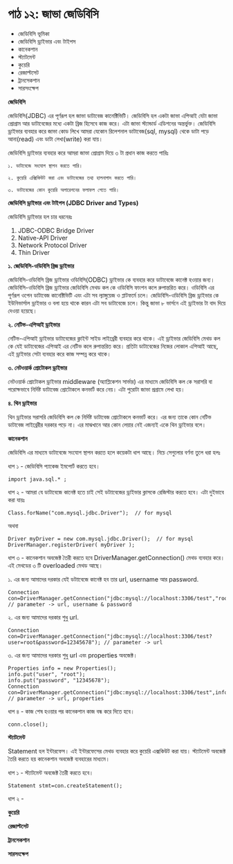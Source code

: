 # পাঠ ১২: জাভা জেডিবিসি  

* জেডিবিসি ভূমিকা
* জেডিবিসি ড্রাইভার এবং টাইপস
* কানেকশান
* স্ট্যাটমেন্ট
* কুয়েরি
* রেজাল্টসেট
* ট্রানসেকশান
* সারসংক্ষেপ


**জেডিবিসি**

জেডিবিসি(JDBC) এর পূর্ণরূপ হল জাভা ডাটাবেজ কানেক্টিভিটি। জেডিবিসি হল একটা জাভা এপিআই যেটা জাভা প্রোগ্রাম আর ডাটাবেজের মধ্যে একটা ব্রিজ হিসেবে কাজ করে। এটা জাভা স্ট্যান্ডার্ড এডিশনের অন্তর্ভুক্ত। জেডিবিসি ড্রাইভার ব্যবহার করে জাভা কোড লিখে আমরা যেকোন রিলেশনাল ডাটাবেজ(sql, mysql) থেকে ডাটা পড়ে আনা(read) এবং ডাটা লেখা(write) করা যায়। 

জেডিবিসি ড্রাইভার ব্যবহার করে আমরা জাভা প্রোগ্রাম দিয়ে ৩ টা প্রধান কাজ করতে পারিঃ	

	১. ডাটাবেজে সংযোগ স্থাপন করতে পারি। 

	২. কুয়েরি এক্সিকিউট করা এবং ডাটাবেজের তথ্য হালনাগাদ করতে পারি। 

	৩. ডাটাবেজের কোন কুয়েরি অপারেশনের ফলাফল পেতে পারি। 

	
**জেডিবিসি ড্রাইভার এবং টাইপস (JDBC Driver and Types)**

জেডিবিসি ড্রাইভার হল চার ধরনেরঃ

1. JDBC-ODBC Bridge Driver
2. Native-API Driver
3. Network Protocol Driver
4. Thin Driver

**১. জেডিবিসি-ওডিবিসি ব্রিজ ড্রাইভার**

জেডিবিসি-ওডিবিসি ব্রিজ ড্রাইভার ওডিবিসি(ODBC) ড্রাইভার কে ব্যবহার করে ডাটাবেজে কানেক্ট হওয়ার জন্য। জেডিবিসি-ওডিবিসি ব্রিজ ড্রাইভার জেডিবিসি মেথড কল কে ওডিবিসি ফাংশন কলে রুপান্তরিত করে। ওডিবিসি এর পূর্ণরূপ ওপেন ডাটাবেজ কানেক্টিভিটি এবং এটা সব ল্যাঙ্গুয়েজ ও প্লাটফর্মে চলে।  জেডিবিসি-ওডিবিসি ব্রিজ ড্রাইভার কে ইউনিভার্সাল ড্রাইভার ও বলা হয়ে থাকে কারন এটা সব ডাটাবেজে চলে। কিন্তু জাভা ৮ ভার্সনে এই ড্রাইভার টা বাদ দিয়ে দেওয়া হয়েছে। 

**২. নেটিভ-এপিআই ড্রাইভার**

নেটিভ-এপিআই ড্রাইভার ডাটাবেজের ক্লাইন্ট সাইড লাইব্রেরী ব্যবহার করে থাকে। এই ড্রাইভার জেডিবিসি মেথড কল কে যেই ডাটাবেজের এপিআই এর নেটিভ কলে রুপান্তরিত করে। প্রতিটা ডাটাবেজের নিজের লোকাল এপিআই আছে, এই ড্রাইভার সেটা ব্যবহার করে কাজ সম্পন্ন করে থাকে। 

**৩. নেটওয়ার্ক প্রোটোকল ড্রাইভার**

নেটওয়ার্ক প্রোটোকল ড্রাইভার middleware (অ্যাপ্লিকেশন সার্ভার) এর মাধ্যমে জেডিবিসি কল কে সরাসরি বা পরোক্ষভাবে নির্দিষ্ট ডাটাবেজ প্রোটোকলে কনভার্ট করে নেয়। এটা পুরোটা জাভা প্রগ্রামে লেখা হয়। 

**৪. থিন ড্রাইভার**

থিন ড্রাইভার সরাসরি জেডিবিসি কল কে নির্দিষ্ট ডাটাবেজ প্রোটোকলে কনভার্ট করে। এর জন্য তাকে কোন নেটিভ ডাটাবেজ লাইব্রেরীর দরকার পড়ে না।  এর মাঝখানে আর কোন লেয়ার নেই এজন্যই একে থিন ড্রাইভার বলে। 

**কানেকশান**

জেডিবিসি এর মাধ্যমে ডাটাবেজে সংযোগ স্থাপন করতে হলে কয়েকটা ধাপ আছে। নিচে সেগুলোর বর্ণনা তুলে ধরা হলঃ

ধাপ ১ - জেডিবিসি প্যাকেজ ইমপোর্ট করতে হবে। 

```package
import java.sql.* ; 
```

ধাপ ২ - আমরা যে ডাটাবেজে কানেক্ট হতে চাই সেই ডটাাবেজের ড্রাইভার ক্লাসকে রেজিস্টার করতে হবে। এটা দুইভাবে করা যায়ঃ 

```driver class 1
Class.forName("com.mysql.jdbc.Driver");  // for mysql 
```

অথবা 

```driver class 2
Driver myDriver = new com.mysql.jdbc.Driver();  // for mysql
DriverManager.registerDriver( myDriver );
```

ধাপ ৩ - কানেকশান অবজেক্ট তৈরী করতে হবে DriverManager.getConnection() মেথড ব্যবহার করে। এই মেথডের ৩ টি overloaded মেথড আছে। 

১. এর জন্য আমাদের দরকার যেই ডটাাবেজে কানেক্ট হব তার url, username আর password.

```connection object 1
Connection con=DriverManager.getConnection("jdbc:mysql://localhost:3306/test","root","12345678");  // parameter -> url, username & password
```

২. এর জন্য আমাদের দরকার শুধু url.

```connection object 2
Connection con=DriverManager.getConnection("jdbc:mysql://localhost:3306/test?user=root&password=12345678"); // parameter -> url
```

৩. এর জন্য আমাদের দরকার শুধু url এবং properties অবজেক্ট।

```connection object 3
Properties info = new Properties();
info.put("user", "root");
info.put("password", "12345678");
Connection con=DriverManager.getConnection("jdbc:mysql://localhost:3306/test",info);  // parameter -> url, properties
```

ধাপ ৪ - কাজ শেষ হওয়ার পর কানেকশান কাজ বন্ধ করে দিতে হবে। 

```connection close
conn.close();
```


**স্ট্যাটমেন্ট**

Statement হল ইন্টারফেস। এই ইন্টারফেসের মেথড ব্যবহার করে কুয়েরি এক্সকিউট করা যায়। স্ট্যাটমেন্ট অবজেক্ট তৈরি করতে হয় কানেকশান অবজেক্ট ব্যবহারের মাধ্যমে। 

ধাপ ১ - স্ট্যাটমেন্ট অবজেক্ট তৈরী করতে হবে।

```statement object
Statement stmt=con.createStatement();
```

ধাপ ২ -
 

**কুয়েরি**

**রেজাল্টসেট**

**ট্রানসেকশান**

**সারসংক্ষেপ**

